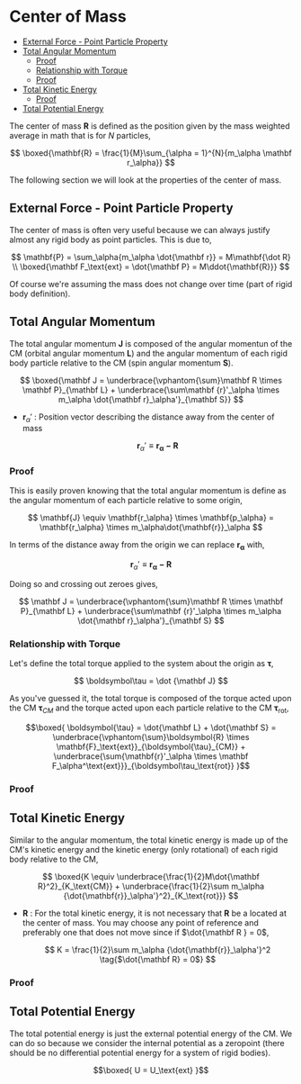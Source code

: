 #  Center of Mass

<!-- TOC -->

- [External Force - Point Particle Property](#external-force---point-particle-property)
- [Total Angular Momentum](#total-angular-momentum)
    - [Proof](#proof)
    - [Relationship with Torque](#relationship-with-torque)
    - [Proof](#proof-1)
- [Total Kinetic Energy](#total-kinetic-energy)
    - [Proof](#proof-2)
- [Total Potential Energy](#total-potential-energy)

<!-- /TOC -->

The center of mass $\mathbf R$ is defined as the position given by the mass weighted average in math that is for $N$ particles,

$$ \boxed{\mathbf{R} = \frac{1}{M}\sum_{\alpha = 1}^{N}{m_\alpha \mathbf r_\alpha}} $$

The following section we will look at the properties of the center of mass.

## External Force - Point Particle Property

The center of mass is often very useful because we can always justify almost any rigid body as point particles. This is due to,

$$ \mathbf{P} = \sum_\alpha{m_\alpha \dot{\mathbf r}} = M\mathbf{\dot R} \\
\boxed{\mathbf F_\text{ext} = \dot{\mathbf P} = M\ddot{\mathbf{R}}}
$$

Of course we're assuming the mass does not change over time (part of rigid body definition).

## Total Angular Momentum

The total angular momentum $\mathbf J$ is composed of the angular momentun of the CM (orbital angular momentum $\mathbf L$) and the angular momentum of each rigid body particle relative to the CM (spin angular momentum $\mathbf S$).

$$
\boxed{\mathbf J = \underbrace{\vphantom{\sum}\mathbf R \times \mathbf P}_{\mathbf L} + \underbrace{\sum\mathbf {r}'_\alpha \times m_\alpha \dot{\mathbf r}_\alpha'}_{\mathbf S}}
$$

* $\mathbf r_\alpha'$ : Position vector describing the distance away from the center of mass

    $$ \mathbf r_\alpha' \equiv \mathbf{\mathbf r_\alpha - \mathbf R} $$

### Proof
This is easily proven knowing that the total angular momentum is define as the angular momentum of each particle relative to some origin,

$$
\mathbf{J} \equiv \mathbf{r_\alpha} \times \mathbf{p_\alpha} = \mathbf{r_\alpha} \times m_\alpha\dot{\mathbf{r}}_\alpha
$$

In terms of the distance away from the origin we can replace $\mathbf{r_\alpha}$ with,

$$ \mathbf r_\alpha' \equiv \mathbf{\mathbf r_\alpha - \mathbf R} $$

Doing so and crossing out zeroes gives,

$$ \mathbf J = \underbrace{\vphantom{\sum}\mathbf R \times \mathbf P}_{\mathbf L} + \underbrace{\sum\mathbf {r}'_\alpha \times m_\alpha \dot{\mathbf r}_\alpha'}_{\mathbf S} $$

### Relationship with Torque

Let's define the total torque applied to the system about the origin as $\boldsymbol \tau$,

$$ \boldsymbol\tau = \dot {\mathbf J}  $$

As you've guessed it, the total torque is composed of the torque acted upon the CM $\boldsymbol{\tau}_{CM}$ and the torque acted upon each particle relative to the CM $\boldsymbol{\tau}_\text{rot}$,

$$\boxed{ \boldsymbol{\tau} = \dot{\mathbf L} + \dot{\mathbf S} = \underbrace{\vphantom{\sum}\boldsymbol{R} \times \mathbf{F}_\text{ext}}_{\boldsymbol{\tau}_{CM}} + \underbrace{\sum{\mathbf{r}'_\alpha \times \mathbf F_\alpha^\text{ext}}}_{\boldsymbol\tau_\text{rot}} }$$

### Proof

## Total Kinetic Energy
Similar to the angular momentum, the total kinetic energy is made up of the CM's kinetic energy and the kinetic energy (only rotational) of each rigid body relative to the CM,

$$ \boxed{K \equiv \underbrace{\frac{1}{2}M\dot{\mathbf R}^2}_{K_\text{CM}} + \underbrace{\frac{1}{2}\sum m_\alpha {\dot{\mathbf{r}}_\alpha'}^2}_{K_\text{rot}}}
$$

* $\mathbf R$ : For the total kinetic energy, it is not necessary that $\mathbf R$ be a located at the center of mass. You may choose any point of reference and preferably one that does not move since if $\dot{\mathbf R } = 0$,

    $$ K = \frac{1}{2}\sum m_\alpha {\dot{\mathbf{r}}_\alpha'}^2 \tag{$\dot{\mathbf R} = 0$} $$

### Proof

## Total Potential Energy

The total potential energy is just the external potential energy of the CM. We can do so because we consider the internal potential as a zeropoint (there should be no differential potential energy for a system of rigid bodies).

$$\boxed{ U = U_\text{ext} }$$